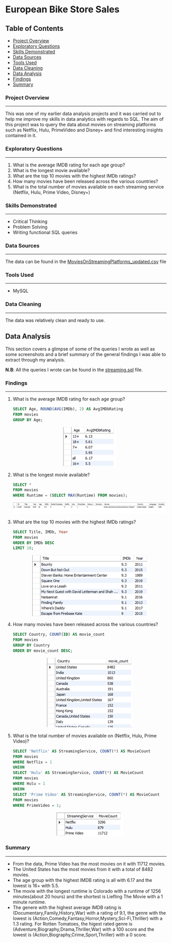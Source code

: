 # European Bike Store Sales
## Table of Contents
- [Project Overview](#project-overview)
- [Exploratory Questions](#exploratory-questions)
- [Skills Demonstrated](#skills-demonstrated)
- [Data Sources](#data-sources)
- [Tools Used](#tools-used)
- [Data Cleaning](#data-cleaning)
- [Data Analysis](#data-analysis)
- [Findings](#findings)
- [Summary](#summary)

### Project Overview
---
This was one of my earlier data analysis projects and it was carried out to help me improve my skills in data analytics with regards to SQL. The aim of this project was to query the data about movies on streaming platforms such as Netflix, Hulu, PrimeVideo and Disney+ and find interesting insights contained in it.
### Exploratory Questions
---
1. What is the average IMDB rating for each age group?
2. What is the longest movie available?
3. What are the top 10 movies with the highest IMDb ratings?
4. How many movies have been released across the various countries?
5. What is the total number of movies available on each streaming service (Netflix, Hulu, Prime Video, Disney+)
### Skills Demonstrated
---
- Critical Thinking
- Problem Solving
- Writing functional SQL queries
### Data Sources
---
The data can be found in the [MoviesOnStreamingPlatforms_updated.csv](MoviesOnStreamingPlatforms_updated.csv) file
### Tools Used
---
- MySQL
### Data Cleaning
---
The data was relatively clean and ready to use.
## Data Analysis
This section covers a glimpse of some of the queries I wrote as well as some screenshots and a brief summary of the general findings I was able to extract through my analysis.

**N.B**: All the queries I wrote can be found in the [streaming.sql](streaming.sql) file.
### Findings
---
1. What is the average IMDB rating for each age group?
   ```sql
   SELECT Age, ROUND(AVG(IMDb), 2) AS AvgIMDbRating
   FROM movies
   GROUP BY Age;
   ```
   <p align="center">
      <img src="agegroupIMDB.png">
   </p>
3. What is the longest movie available?
   ```sql
   SELECT *
   FROM movies
   WHERE Runtime = (SELECT MAX(Runtime) FROM movies);
   ```
   <p align="center">
      <img src="longestmovie.png">
   </p>
5. What are the top 10 movies with the highest IMDb ratings?
   ```sql
   SELECT Title, IMDb, Year
   FROM movies
   ORDER BY IMDb DESC
   LIMIT 10;
   ```
   <p align="center">
      <img src="top10IMDb.png">
   </p>
7. How many movies have been released across the various countries?
   ```sql
   SELECT Country, COUNT(ID) AS movie_count
   FROM movies
   GROUP BY Country
   ORDER BY movie_count DESC;
   ```
   <p align="center">
      <img src="countrymoviecount.png">
   </p>
9. What is the total number of movies available on (Netflix, Hulu, Prime Video)?
   ```sql
   SELECT 'Netflix' AS StreamingService, COUNT(*) AS MovieCount
   FROM movies
   WHERE Netflix = 1
   UNION
   SELECT 'Hulu' AS StreamingService, COUNT(*) AS MovieCount
   FROM movies
   WHERE Hulu = 1
   UNION
   SELECT 'Prime Video' AS StreamingService, COUNT(*) AS MovieCount
   FROM movies
   WHERE PrimeVideo = 1;
   ```
   <p align="center">
      <img src="platformcount.png">
   </p>
### Summary
---
- From the data, Prime Video has the most movies on it with 11712 movies.
- The United States has the most movies from it with a total of 8482 movies.
- The age group with the highest IMDB rating is all with 6.17 and the lowest is 16+ with 5.5.
- The movie with the longest runtime is Colorado with a runtime of 1256 minutes(about 20 hours) and the shortest is Liefling The Movie with a 1 minute runtime.
- The genere with the highest average IMDB rating is (Documentary,Family,History,War) with a rating of 9.1, the genre with the lowest is (Action,Comedy,Fantasy,Horror,Mystery,Sci-Fi,Thriller) with a 1.3 rating. For Rotten Tomatoes, the higest rated genre is (Adventure,Biography,Drama,Thriller,War) with a 100 score and the lowest is (Action,Biography,Crime,Sport,Thriller) with a 0 score.
